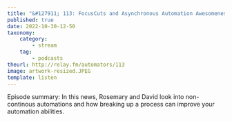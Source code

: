 ```yaml
---
title: "&#127911; 113: FocusCuts and Asynchronous Automation Awesomeness"
published: true
date: 2022-10-30-12-50
taxonomy:
    category:
        - stream
    tag:
        - podcasts
theurl: http://relay.fm/automators/113
image: artwork-resized.JPEG
template: listen
---
```


Episode summary: In this news, Rosemary and David look into non-continous automations and how breaking up a process can improve your automation abilities.
